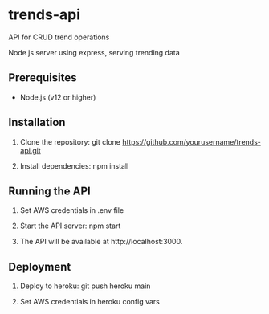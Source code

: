 # trends-api
 API for CRUD trend operations

 Node js server using express, serving trending data

## Prerequisites

- Node.js (v12 or higher)

## Installation

1. Clone the repository: 
git clone https://github.com/yourusername/trends-api.git

2. Install dependencies:
npm install

## Running the API

1. Set AWS credentials in .env file

2. Start the API server:
npm start

3. The API will be available at http://localhost:3000.

## Deployment

1. Deploy to heroku:
git push heroku main

2. Set AWS credentials in heroku config vars
